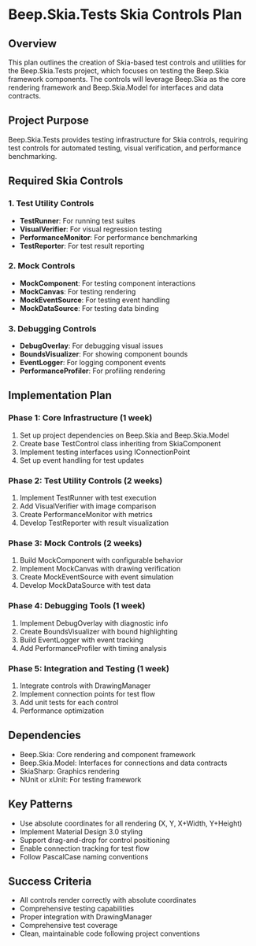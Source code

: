 # Beep.Skia.Tests Skia Controls Plan

## Overview
This plan outlines the creation of Skia-based test controls and utilities for the Beep.Skia.Tests project, which focuses on testing the Beep.Skia framework components. The controls will leverage Beep.Skia as the core rendering framework and Beep.Skia.Model for interfaces and data contracts.

## Project Purpose
Beep.Skia.Tests provides testing infrastructure for Skia controls, requiring test controls for automated testing, visual verification, and performance benchmarking.

## Required Skia Controls

### 1. Test Utility Controls
- **TestRunner**: For running test suites
- **VisualVerifier**: For visual regression testing
- **PerformanceMonitor**: For performance benchmarking
- **TestReporter**: For test result reporting

### 2. Mock Controls
- **MockComponent**: For testing component interactions
- **MockCanvas**: For testing rendering
- **MockEventSource**: For testing event handling
- **MockDataSource**: For testing data binding

### 3. Debugging Controls
- **DebugOverlay**: For debugging visual issues
- **BoundsVisualizer**: For showing component bounds
- **EventLogger**: For logging component events
- **PerformanceProfiler**: For profiling rendering

## Implementation Plan

### Phase 1: Core Infrastructure (1 week)
1. Set up project dependencies on Beep.Skia and Beep.Skia.Model
2. Create base TestControl class inheriting from SkiaComponent
3. Implement testing interfaces using IConnectionPoint
4. Set up event handling for test updates

### Phase 2: Test Utility Controls (2 weeks)
1. Implement TestRunner with test execution
2. Add VisualVerifier with image comparison
3. Create PerformanceMonitor with metrics
4. Develop TestReporter with result visualization

### Phase 3: Mock Controls (2 weeks)
1. Build MockComponent with configurable behavior
2. Implement MockCanvas with drawing verification
3. Create MockEventSource with event simulation
4. Develop MockDataSource with test data

### Phase 4: Debugging Tools (1 week)
1. Implement DebugOverlay with diagnostic info
2. Create BoundsVisualizer with bound highlighting
3. Build EventLogger with event tracking
4. Add PerformanceProfiler with timing analysis

### Phase 5: Integration and Testing (1 week)
1. Integrate controls with DrawingManager
2. Implement connection points for test flow
3. Add unit tests for each control
4. Performance optimization

## Dependencies
- Beep.Skia: Core rendering and component framework
- Beep.Skia.Model: Interfaces for connections and data contracts
- SkiaSharp: Graphics rendering
- NUnit or xUnit: For testing framework

## Key Patterns
- Use absolute coordinates for all rendering (X, Y, X+Width, Y+Height)
- Implement Material Design 3.0 styling
- Support drag-and-drop for control positioning
- Enable connection tracking for test flow
- Follow PascalCase naming conventions

## Success Criteria
- All controls render correctly with absolute coordinates
- Comprehensive testing capabilities
- Proper integration with DrawingManager
- Comprehensive test coverage
- Clean, maintainable code following project conventions